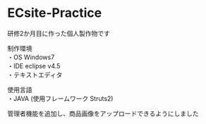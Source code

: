 # ECsite-Practice
研修2か月目に作った個人製作物です

制作環境<br>
  ・OS Windows7<br>
  ・IDE eclipse v4.5<br>
  ・テキストエディタ 
 
使用言語<br>
  ・JAVA (使用フレームワーク Struts2)
  
管理者機能を追加し、商品画像をアップロードできるようにしました
